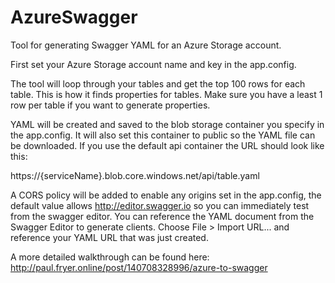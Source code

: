 # AzureSwagger
Tool for generating Swagger YAML for an Azure Storage account.

First set your Azure Storage account name and key in the app.config.

The tool will loop through your tables and get the top 100 rows for each table. This is how it finds properties for tables. Make sure you have a least 1 row per table if you want to generate properties.

YAML will be created and saved to the blob storage container you specify in the app.config. It will also set this container to public so the YAML file can be downloaded. If you use the default api container the URL should look like this:

https://{serviceName}.blob.core.windows.net/api/table.yaml

A CORS policy will be added to enable any origins set in the app.config, the default value allows http://editor.swagger.io so you can immediately test from the swagger editor. You can reference the YAML document from the Swagger Editor to generate clients. Choose File > Import URL... and reference your YAML URL that was just created.

A more detailed walkthrough can be found here:
http://paul.fryer.online/post/140708328996/azure-to-swagger
